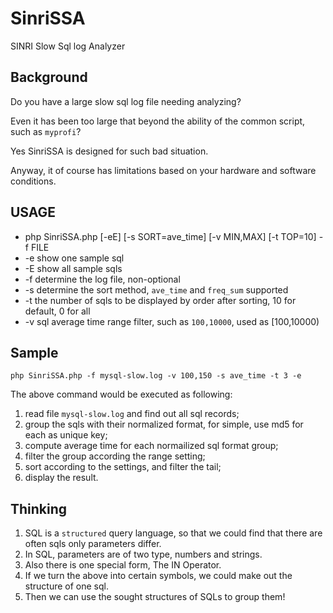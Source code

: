 # SinriSSA
SINRI Slow Sql log Analyzer

## Background
Do you have a large slow sql log file needing analyzing?

Even it has been too large that beyond the ability of the common script, such as `myprofi`?

Yes SinriSSA is designed for such bad situation. 

Anyway, it of course has limitations based on your hardware and software conditions.

## USAGE

*  php SinriSSA.php [-eE] [-s SORT=ave_time] [-v MIN,MAX] [-t TOP=10] -f FILE
*  -e show one sample sql
*  -E show all sample sqls
*  -f determine the log file, non-optional
*  -s determine the sort method, `ave_time` and `freq_sum` supported
*  -t the number of sqls to be displayed by order after sorting, 10 for default, 0 for all
*  -v sql average time range filter, such as `100,10000`, used as [100,10000)
 
## Sample

    php SinriSSA.php -f mysql-slow.log -v 100,150 -s ave_time -t 3 -e


The above command would be executed as following:

1. read file `mysql-slow.log` and find out all sql records;
1. group the sqls with their normalized format, for simple, use md5 for each as unique key;
1. compute average time for each normailized sql format group;
1. filter the group according the range setting;
1. sort according to the settings, and filter the tail;
1. display the result.

## Thinking

1. SQL is a `structured` query language, so that we could find that there are often sqls only parameters differ.
2. In SQL, parameters are of two type, numbers and strings.
3. Also there is one special form, The IN Operator.
4. If we turn the above into certain symbols, we could make out the structure of one sql.
5. Then we can use the sought structures of SQLs to group them!
